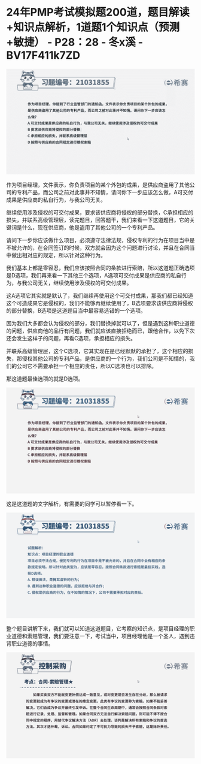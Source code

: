 # 24年PMP考试模拟题200道，题目解读+知识点解析，1道题1个知识点（预测+敏捷） - P28：28 - 冬x溪 - BV17F411k7ZD

![](img/d743b407315a446684bad08852247142_0.png)

作为项目经理，文件表示，你负责项目的某个外包的成果，是供应商盗用了其他公司的专利产品，而公司之前对此事并不知情，请问你下一步应该怎么做，A可交付成果是供应商的私自行为，与我公司无关。

继续使用涉及侵权的可交付成果，要求该供应商将侵权的部分替换，C承担相应的损失，并联系高级管理层，读完题目，回答题干，我们来看一下这道题目，它的关键词是什么，现在供应商，他是盗用了其他公司的一个专利产品。

请问下一步你应该做什么项目，必须遵守法律法规，侵权专利的行为在项目当中是不被允许的，在合同签订的时候，双方就会因为这个问题进行讨论，并且在合同当中做出相对应的规定，所以针对这种行为。

我们基本上都是零容忍，我们应该按照合同的条款进行索赔，所以这道题正确选项是D选项，我们再来看一下其他三个选项，A选项可交付成果是供应商的私自行为，与我公司无关，继续使用涉及侵权的可交付成果。

这A选项它其实就是默认了，我们继续再使用这个可交付成果，那我们都已经知道这个可造成果它是侵权的，我们不能够再继续使用了，B选项要求该供应商将侵权的部分替换，B选项是这道题目当中最容易选错的一个选项。

因为我们大多都会认为侵权的部分，我们替换掉就可以了，但是遇到这种职业道德的问题，供应商他的品行有问题，我们就应该直接拒绝而已，跟他合作，以免下次还会发生这样子的问题，再看C选项，承担相应的损失。

并联系高级管理层，这个C选项，它其实现在是已经默默的承担了，这个相应的损失，那侵权其他公司的专利产品，是供应商的一个行为，我们公司是不知情的，我们的公司它不需要承担一个相应的责任，所以C选项也可以排除。

那这道题最佳选项的就是D选项。

![](img/d743b407315a446684bad08852247142_2.png)

这是这道题的文字解析，有需要的同学可以暂停看一下。

![](img/d743b407315a446684bad08852247142_4.png)

整个题目讲解下来，我们就可以知道这道题目，它考察的知识点，是项目经理的职业道德和索赔管理，我们要注意一下，考试当中，项目经理他是一个圣人，遇到违背职业道德的事情。



![](img/d743b407315a446684bad08852247142_6.png)